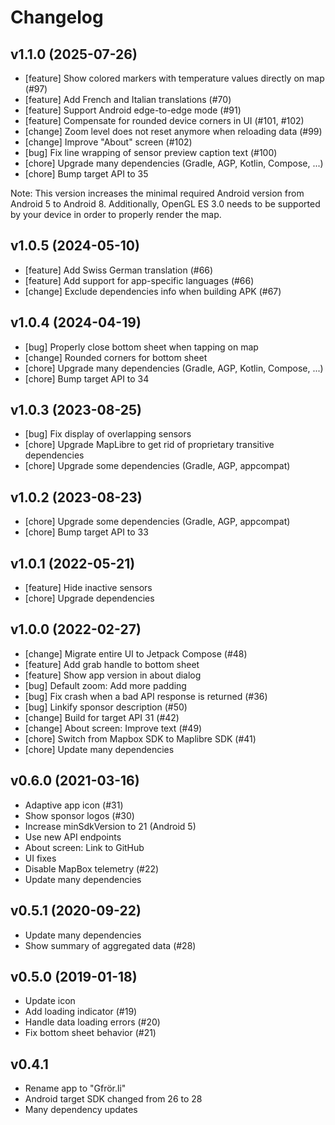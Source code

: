 # Changelog

## v1.1.0 (2025-07-26)

- [feature] Show colored markers with temperature values directly on map (#97)
- [feature] Add French and Italian translations (#70)
- [feature] Support Android edge-to-edge mode (#91)
- [feature] Compensate for rounded device corners in UI (#101, #102)
- [change] Zoom level does not reset anymore when reloading data (#99)
- [change] Improve "About" screen (#102)
- [bug] Fix line wrapping of sensor preview caption text (#100)
- [chore] Upgrade many dependencies (Gradle, AGP, Kotlin, Compose, ...)
- [chore] Bump target API to 35

Note: This version increases the minimal required Android version from Android
5 to Android 8. Additionally, OpenGL ES 3.0 needs to be supported by your
device in order to properly render the map.

## v1.0.5 (2024-05-10)

- [feature] Add Swiss German translation (#66)
- [feature] Add support for app-specific languages (#66)
- [change] Exclude dependencies info when building APK (#67)

## v1.0.4 (2024-04-19)

- [bug] Properly close bottom sheet when tapping on map
- [change] Rounded corners for bottom sheet
- [chore] Upgrade many dependencies (Gradle, AGP, Kotlin, Compose, ...)
- [chore] Bump target API to 34

## v1.0.3 (2023-08-25)

- [bug] Fix display of overlapping sensors
- [chore] Upgrade MapLibre to get rid of proprietary transitive dependencies 
- [chore] Upgrade some dependencies (Gradle, AGP, appcompat)

## v1.0.2 (2023-08-23)

- [chore] Upgrade some dependencies (Gradle, AGP, appcompat)
- [chore] Bump target API to 33

## v1.0.1 (2022-05-21)

- [feature] Hide inactive sensors
- [chore] Upgrade dependencies

## v1.0.0 (2022-02-27)

- [change] Migrate entire UI to Jetpack Compose (#48)
- [feature] Add grab handle to bottom sheet
- [feature] Show app version in about dialog 
- [bug] Default zoom: Add more padding
- [bug] Fix crash when a bad API response is returned (#36)
- [bug] Linkify sponsor description (#50)
- [change] Build for target API 31 (#42)
- [change] About screen: Improve text (#49)
- [chore] Switch from Mapbox SDK to Maplibre SDK (#41)
- [chore] Update many dependencies

## v0.6.0 (2021-03-16)

- Adaptive app icon (#31)
- Show sponsor logos (#30)
- Increase minSdkVersion to 21 (Android 5)
- Use new API endpoints
- About screen: Link to GitHub
- UI fixes
- Disable MapBox telemetry (#22)
- Update many dependencies

## v0.5.1 (2020-09-22)

- Update many dependencies
- Show summary of aggregated data (#28)

## v0.5.0 (2019-01-18)

- Update icon
- Add loading indicator (#19)
- Handle data loading errors (#20)
- Fix bottom sheet behavior (#21)

## v0.4.1

- Rename app to "Gfrör.li"
- Android target SDK changed from 26 to 28
- Many dependency updates
